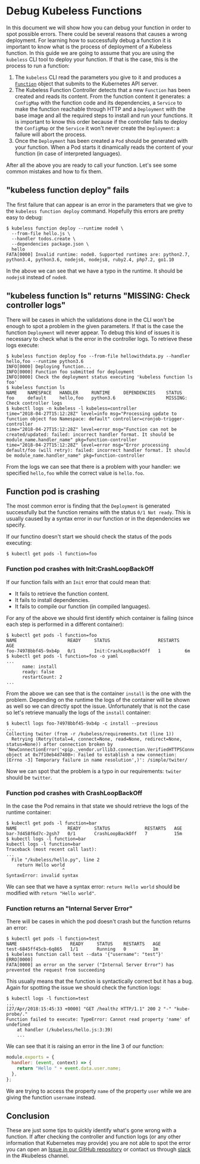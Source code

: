 # Debug Kubeless Functions

In this document we will show how you can debug your function in order to spot possible errors. There could be several reasons that causes a wrong deployment. For learning how to successfully debug a function it is important to know what is the process of deployment of a Kubeless function. In this guide we are going to assume that you are using the `kubeless` CLI tool to deploy your function. If that is the case, this is the process to run a function:

 1. The `kubeless` CLI read the parameters you give to it and produces a [`Function`](/docs/advanced-function-deployment) object that submits to the Kubernetes API server.
 2. The Kubeless Function Controller detects that a new `Function` has been created and reads its content. From the function content it generates: a `ConfigMap` with the function code and its dependencies, a `Service` to make the function reachable through HTTP and a `Deployment` with the base image and all the required steps to install and run your functions. It is important to know this order because if the controller fails to deploy the `ConfigMap` or the `Service` it won't never create the `Deployment`: a failure will abort the process.
 3. Once the `Deployment` has been created a `Pod` should be generated with your function. When a Pod starts it dinamically reads the content of your function (in case of interpreted languages).

After all the above you are ready to call your function. Let's see some common mistakes and how to fix them.

## "kubeless function deploy" fails

The first failure that can appear is an error in the parameters that we give to the `kubeless function deploy` command. Hopefully this errors are pretty easy to debug:

```console
$ kubeless function deploy --runtime node8 \
  --from-file hello.js \
  --handler todos.create \
  --dependencies package.json \
  hello
FATA[0000] Invalid runtime: node8. Supported runtimes are: python2.7, python3.4, python3.6, nodejs6, nodejs8, ruby2.4, php7.2, go1.10
```

In the above we can see that we have a typo in the runtime. It should be `nodejs8` instead of `node8`.

## "kubeless function ls" returns "MISSING: Check controller logs"

There will be cases in which the validations done in the CLI won't be enough to spot a problem in the given parameters. If that is the case the function `Deployment` will never appear. To debug this kind of issues it is necessary to check what is the error in the controller logs. To retrieve these logs execute:

```
$ kubeless function deploy foo --from-file hellowithdata.py --handler hello,foo --runtime python3.6
INFO[0000] Deploying function...
INFO[0000] Function foo submitted for deployment
INFO[0000] Check the deployment status executing 'kubeless function ls foo'
$ kubeless function ls
NAME 	NAMESPACE	HANDLER  	RUNTIME  	DEPENDENCIES	STATUS
foo  	default  	hello,foo	python3.6	            	MISSING: Check controller logs
$ kubectl logs -n kubeless -l kubeless=controller
time="2018-04-27T15:12:28Z" level=info msg="Processing update to function object foo Namespace: default" controller=cronjob-trigger-controller
time="2018-04-27T15:12:28Z" level=error msg="Function can not be created/updated: failed: incorrect handler format. It should be module_name.handler_name" pkg=function-controller
time="2018-04-27T15:12:28Z" level=error msg="Error processing default/foo (will retry): failed: incorrect handler format. It should be module_name.handler_name" pkg=function-controller
```

From the logs we can see that there is a problem with your handler: we specified `hello,foo` while the correct value is `hello.foo`.

## Function pod is crashing

The most common error is finding that the `Deployment` is generated successfully but the function remains with the status `0/1 Not ready`. This is usually caused by a syntax error in our function or in the dependencies we specify.

If our functino doesn't start we should check the status of the pods executing:

```
$ kubectl get pods -l function=foo
```

### Function pod crashes with Init:CrashLoopBackOff

If our function fails with an `Init` error that could mean that:

 - It fails to retrieve the function content.
 - It fails to install dependencies.
 - It fails to compile our function (in compiled languages).

For any of the above we should first identify which container is failing (since each step is performed in a different container):

```console
$ kubectl get pods -l function=foo
NAME                   READY     STATUS                  RESTARTS   AGE
foo-74978bbf45-9xb4p   0/1       Init:CrashLoopBackOff   1         6m
$ kubectl get pods -l function=foo -o yaml
...
      name: install
      ready: false
      restartCount: 2
...
```

From the above we can see that is the container `install` is the one with the problem. Depending on the runtime the logs of the container will be shown as well so we can directly spot the issue. Unfortunately that is not the case so let's retrieve manually the logs of the `install` container:

```console
$ kubectl logs foo-74978bbf45-9xb4p -c install --previous
...
Collecting twiter (from -r /kubeless/requirements.txt (line 1))
  Retrying (Retry(total=4, connect=None, read=None, redirect=None, status=None)) after connection broken by 'NewConnectionError('<pip._vendor.urllib3.connection.VerifiedHTTPSConnection object at 0x7f10eb4d7400>: Failed to establish a new connection: [Errno -3] Temporary failure in name resolution',)': /simple/twiter/
```

Now we can spot that the problem is a typo in our requirements: `twiter` should be `twitter`.

### Function pod crashes with CrashLoopBackOff

In the case the Pod remains in that state we should retrieve the logs of the runtime container:

```console
$ kubectl get pods -l function=bar
NAME                   READY     STATUS             RESTARTS   AGE
bar-7d458f6d7c-2gsh7   0/1       CrashLoopBackOff   7          15m
$ kubectl logs -l function=bar
kubectl logs -l function=bar
Traceback (most recent call last):
...
  File "/kubeless/hello.py", line 2
    return Hello world
                     ^
SyntaxError: invalid syntax
```

We can see that we have a syntax error: `return Hello world` should be modified with `return "Hello world"`.

### Function returns an "Internal Server Error"

There will be cases in which the pod doesn't crash but the function returns an error:

```console
$ kubectl get pods -l function=test
NAME                    READY     STATUS    RESTARTS   AGE
test-6845ff45cb-6q865   1/1       Running   0          1m
$ kubeless function call test --data '{"username": "test"}'
ERRO[0000]
FATA[0000] an error on the server ("Internal Server Error") has prevented the request from succeeding
```

This usually means that the function is syntactically correct but it has a bug. Again for spotting the issue we should check the function logs:

```console
$ kubectl logs -l function=test
...
[27/Apr/2018:15:45:33 +0000] "GET /healthz HTTP/1.1" 200 2 "-" "kube-probe/."
Function failed to execute: TypeError: Cannot read property 'name' of undefined
    at handler (/kubeless/hello.js:3:39)
    ...
```

We can see that it is raising an error in the line 3 of our function:

```js
module.exports = {
  handler: (event, context) => {
    return "Hello " + event.data.user.name;
  },
};
```

We are trying to access the property `name` of the property `user` while we are giving the function `username` instead.

## Conclusion

These are just some tips to quickly identify what's gone wrong with a function. If after checking the controller and function logs (or any other information that Kubernetes may provide) you are not able to spot the error you can open an [Issue in our GitHub repository](https://github.com/kubeless/kubeless/issues) or contact us through [slack](http://slack.k8s.io) in the #kubeless channel.
